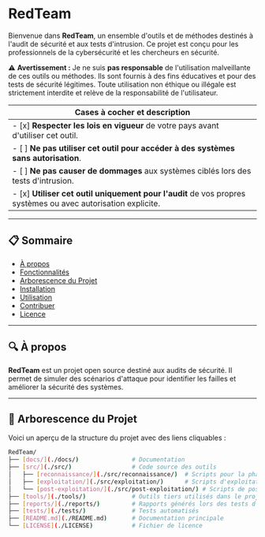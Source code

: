 # RedTeam

Bienvenue dans **RedTeam**, un ensemble d'outils et de méthodes destinés à l'audit de sécurité et aux tests d'intrusion. Ce projet est conçu pour les professionnels de la cybersécurité et les chercheurs en sécurité.

⚠️ **Avertissement :**
Je ne suis **pas responsable** de l'utilisation malveillante de ces outils ou méthodes. Ils sont fournis à des fins éducatives et pour des tests de sécurité légitimes. Toute utilisation non éthique ou illégale est strictement interdite et relève de la responsabilité de l'utilisateur.

| Cases à cocher et description |
| --- |
| - [x] **Respecter les lois en vigueur** de votre pays avant d'utiliser cet outil. |
| - [ ] **Ne pas utiliser cet outil pour accéder à des systèmes sans autorisation**. |
| - [ ] **Ne pas causer de dommages** aux systèmes ciblés lors des tests d'intrusion. |
| - [x] **Utiliser cet outil uniquement pour l'audit** de vos propres systèmes ou avec autorisation explicite. |

---

## 📋 Sommaire

- [À propos](#-à-propos)
- [Fonctionnalités](#-fonctionnalités)
- [Arborescence du Projet](#-arborescence-du-projet)
- [Installation](#-installation)
- [Utilisation](#-utilisation)
- [Contribuer](#-contribuer)
- [Licence](#-licence)

---

## 🔍 À propos

**RedTeam** est un projet open source destiné aux audits de sécurité. Il permet de simuler des scénarios d'attaque pour identifier les failles et améliorer la sécurité des systèmes.

---

## 📁 Arborescence du Projet

Voici un aperçu de la structure du projet avec des liens cliquables :

```bash
RedTeam/
├── [docs/](./docs/)               # Documentation
├── [src/](./src/)                 # Code source des outils
│   ├── [reconnaissance/](./src/reconnaissance/)  # Scripts pour la phase de reconnaissance
│   ├── [exploitation/](./src/exploitation/)      # Scripts d'exploitation des vulnérabilités
│   └── [post-exploitation/](./src/post-exploitation/) # Scripts de post-exploitation
├── [tools/](./tools/)             # Outils tiers utilisés dans le projet
├── [reports/](./reports/)         # Rapports générés lors des tests d'intrusion
├── [tests/](./tests/)             # Tests automatisés
├── [README.md](./README.md)       # Documentation principale
└── [LICENSE](./LICENSE)           # Fichier de licence
